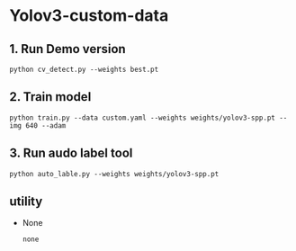 # Yolov3-custom-data

## 1. Run Demo version
    python cv_detect.py --weights best.pt 

## 2. Train model
    python train.py --data custom.yaml --weights weights/yolov3-spp.pt --img 640 --adam

## 3. Run audo label tool
    python auto_lable.py --weights weights/yolov3-spp.pt 


## utility
* None
    ```
    none
    ```
